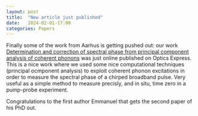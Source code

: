 ```yaml
---
layout: post
title:  "New article just published"
date:   2024-02-01-17:00
categories: Papers
---
```


<p>
Finally some of the work from Aarhus is getting pushed out: our work <a href="https://opg.optica.org/oe/fulltext.cfm?uri=oe-32-3-3817&id=545722">Determination and correction of spectral phase from principal component analysis of coherent phonons</a> was just online published on Optics Express.
This is a nice work where we used some nice computational techniques (principal ocmponent analysis) to exploit coherent phonon excitations in order to
measure the spectral phase of a chirped broadband pulse. Very useful as a simple method to measure precisly, and in situ, time zero in a pump-probe experiment.

Congratulations to the first author Emmanuel that gets the second paper of his PhD out.
</p>
